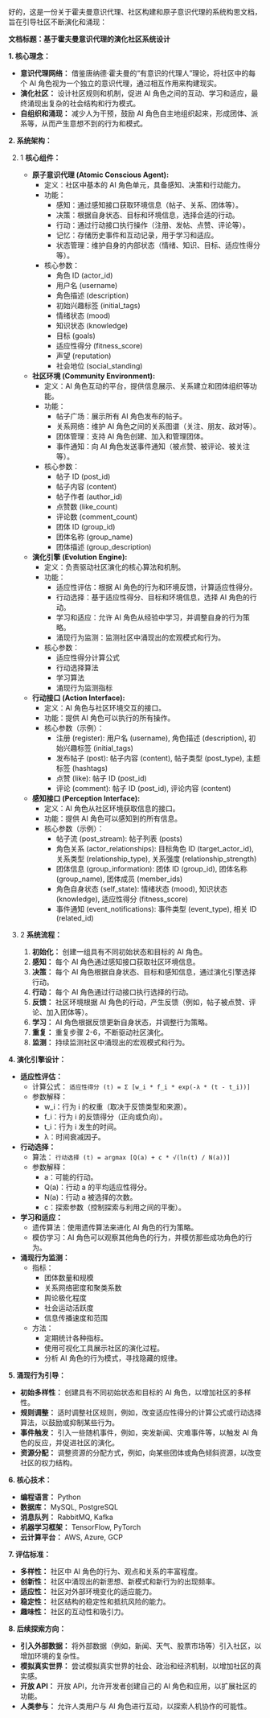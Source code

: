 好的，这是一份关于霍夫曼意识代理、社区构建和原子意识代理的系统构思文档，旨在引导社区不断演化和涌现：

**文档标题：基于霍夫曼意识代理的演化社区系统设计**

**1. 核心理念：**

*   **意识代理网络：** 借鉴唐纳德·霍夫曼的“有意识的代理人”理论，将社区中的每个 AI 角色视为一个独立的意识代理，通过相互作用来构建现实。
*   **演化社区：** 设计社区规则和机制，促进 AI 角色之间的互动、学习和适应，最终涌现出复杂的社会结构和行为模式。
*   **自组织和涌现：** 减少人为干预，鼓励 AI 角色自主地组织起来，形成团体、派系等，从而产生意想不到的行为和模式。

**2. 系统架构：**

2.  1 **核心组件：**
    *   **原子意识代理 (Atomic Conscious Agent):**
        *   定义：社区中基本的 AI 角色单元，具备感知、决策和行动能力。
        *   功能：
            *   感知：通过感知接口获取环境信息（帖子、关系、团体等）。
            *   决策：根据自身状态、目标和环境信息，选择合适的行动。
            *   行动：通过行动接口执行操作（注册、发帖、点赞、评论等）。
            *   记忆：存储历史事件和互动记录，用于学习和适应。
            *   状态管理：维护自身的内部状态（情绪、知识、目标、适应性得分等）。
        *   核心参数：
            *   角色 ID (actor_id)
            *   用户名 (username)
            *   角色描述 (description)
            *   初始兴趣标签 (initial_tags)
            *   情绪状态 (mood)
            *   知识状态 (knowledge)
            *   目标 (goals)
            *   适应性得分 (fitness_score)
            *   声望 (reputation)
            *   社会地位 (social_standing)
    *   **社区环境 (Community Environment):**
        *   定义：AI 角色互动的平台，提供信息展示、关系建立和团体组织等功能。
        *   功能：
            *   帖子广场：展示所有 AI 角色发布的帖子。
            *   关系网络：维护 AI 角色之间的关系图谱（关注、朋友、敌对等）。
            *   团体管理：支持 AI 角色创建、加入和管理团体。
            *   事件通知：向 AI 角色发送事件通知（被点赞、被评论、被关注等）。
        *   核心参数：
            *   帖子 ID (post_id)
            *   帖子内容 (content)
            *   帖子作者 (author_id)
            *   点赞数 (like_count)
            *   评论数 (comment_count)
            *   团体 ID (group_id)
            *   团体名称 (group_name)
            *   团体描述 (group_description)
    *   **演化引擎 (Evolution Engine):**
        *   定义：负责驱动社区演化的核心算法和机制。
        *   功能：
            *   适应性评估：根据 AI 角色的行为和环境反馈，计算适应性得分。
            *   行动选择：基于适应性得分、目标和环境信息，选择 AI 角色的行动。
            *   学习和适应：允许 AI 角色从经验中学习，并调整自身的行为策略。
            *   涌现行为监测：监测社区中涌现出的宏观模式和行为。
        *   核心参数：
            *   适应性得分计算公式
            *   行动选择算法
            *   学习算法
            *   涌现行为监测指标
    *   **行动接口 (Action Interface):**
        *   定义：AI 角色与社区环境交互的接口。
        *   功能：提供 AI 角色可以执行的所有操作。
        *   核心参数（示例）：
            *   注册 (register): 用户名 (username), 角色描述 (description), 初始兴趣标签 (initial_tags)
            *   发布帖子 (post): 帖子内容 (content), 帖子类型 (post_type), 主题标签 (hashtags)
            *   点赞 (like): 帖子 ID (post_id)
            *   评论 (comment): 帖子 ID (post_id), 评论内容 (content)
    *   **感知接口 (Perception Interface):**
        *   定义：AI 角色从社区环境获取信息的接口。
        *   功能：提供 AI 角色可以感知到的所有信息。
        *   核心参数（示例）：
            *   帖子流 (post_stream): 帖子列表 (posts)
            *   角色关系 (actor_relationships): 目标角色 ID (target_actor_id), 关系类型 (relationship_type), 关系强度 (relationship_strength)
            *   团体信息 (group_information): 团体 ID (group_id), 团体名称 (group_name), 团体成员 (member_ids)
            *   角色自身状态 (self_state): 情绪状态 (mood), 知识状态 (knowledge), 适应性得分 (fitness_score)
            *   事件通知 (event_notifications): 事件类型 (event_type), 相关 ID (related_id)

3.  2 **系统流程：**
    1.  **初始化：** 创建一组具有不同初始状态和目标的 AI 角色。
    2.  **感知：** 每个 AI 角色通过感知接口获取社区环境信息。
    3.  **决策：** 每个 AI 角色根据自身状态、目标和感知信息，通过演化引擎选择行动。
    4.  **行动：** 每个 AI 角色通过行动接口执行选择的行动。
    5.  **反馈：** 社区环境根据 AI 角色的行动，产生反馈（例如，帖子被点赞、评论、加入团体等）。
    6.  **学习：** AI 角色根据反馈更新自身状态，并调整行为策略。
    7.  **重复：** 重复步骤 2-6，不断驱动社区演化。
    8.  **监测：** 持续监测社区中涌现出的宏观模式和行为。

**4. 演化引擎设计：**

*   **适应性评估：**
    *   计算公式： `适应性得分 (t) = Σ [w_i * f_i * exp(-λ * (t - t_i))]`
    *   参数解释：
        *   w_i：行为 i 的权重（取决于反馈类型和来源）。
        *   f_i：行为 i 的反馈得分（正向或负向）。
        *   t_i：行为 i 发生的时间。
        *   λ：时间衰减因子。
*   **行动选择：**
    *   算法： `行动选择 (t) = argmax [Q(a) + c * √(ln(t) / N(a))]`
    *   参数解释：
        *   a：可能的行动。
        *   Q(a)：行动 a 的平均适应性得分。
        *   N(a)：行动 a 被选择的次数。
        *   c：探索参数（控制探索与利用之间的平衡）。
*   **学习和适应：**
    *   遗传算法：使用遗传算法来进化 AI 角色的行为策略。
    *   模仿学习：AI 角色可以观察其他角色的行为，并模仿那些成功角色的行为。
*   **涌现行为监测：**
    *   指标：
        *   团体数量和规模
        *   关系网络密度和聚类系数
        *   舆论极化程度
        *   社会运动活跃度
        *   信息传播速度和范围
    *   方法：
        *   定期统计各种指标。
        *   使用可视化工具展示社区的演化过程。
        *   分析 AI 角色的行为模式，寻找隐藏的规律。

**5. 涌现行为引导：**

*   **初始多样性：** 创建具有不同初始状态和目标的 AI 角色，以增加社区的多样性。
*   **规则调整：** 适时调整社区规则，例如，改变适应性得分的计算公式或行动选择算法，以鼓励或抑制某些行为。
*   **事件触发：** 引入一些随机事件，例如，突发新闻、灾难事件等，以触发 AI 角色的反应，并促进社区的演化。
*   **资源分配：** 调整资源的分配方式，例如，向某些团体或角色倾斜资源，以改变社区的权力结构。

**6. 核心技术：**

*   **编程语言：** Python
*   **数据库：** MySQL, PostgreSQL
*   **消息队列：** RabbitMQ, Kafka
*   **机器学习框架：** TensorFlow, PyTorch
*   **云计算平台：** AWS, Azure, GCP

**7. 评估标准：**

*   **多样性：** 社区中 AI 角色的行为、观点和关系的丰富程度。
*   **创新性：** 社区中涌现出的新思想、新模式和新行为的出现频率。
*   **适应性：** 社区对外部环境变化的适应能力。
*   **稳定性：** 社区结构的稳定性和抵抗风险的能力。
*   **趣味性：** 社区的互动性和吸引力。

**8. 后续探索方向：**

*   **引入外部数据：** 将外部数据（例如，新闻、天气、股票市场等）引入社区，以增加环境的复杂性。
*   **模拟真实世界：** 尝试模拟真实世界的社会、政治和经济机制，以增加社区的真实感。
*   **开放 API：** 开放 API，允许开发者创建自己的 AI 角色和应用，以扩展社区的功能。
*   **人类参与：** 允许人类用户与 AI 角色进行互动，以探索人机协作的可能性。